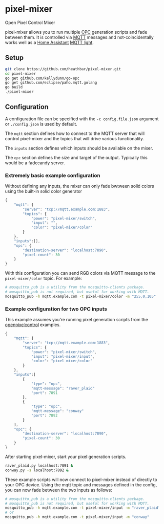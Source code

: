 # pixel-mixer
Open Pixel Control Mixer

pixel-mixer allows you to run multiple [OPC](http://openpixelcontrol.org/) generation scripts and fade between them. It is controlled via [MQTT](http://mqtt.org/) messages and not-coincidentally works well as a [Home Assistant](https://home-assistant.io/) [MQTT light](https://home-assistant.io/components/light.mqtt/).

## Setup
```bash
git clone https://github.com/heathbar/pixel-mixer.git
cd pixel-mixer
go get github.com/kellydunn/go-opc
go get github.com/eclipse/paho.mqtt.golang
go build
./pixel-mixer
```

## Configuration
A configuration file can be specified with the `-c config.file.json` argument or `./config.json` is used by default.

The `mqtt` section defines how to connect to the MQTT server that will control pixel-mixer and the topics that will drive various functionality.

The `inputs` section defines which inputs should be available on the mixer. 

The `opc` section defines the size and target of the output. Typically this would be a fadecandy server.

### Extremely basic example configuration
Without defining any inputs, the mixer can only fade bwtween solid colors using the built-in solid color generator
```JavaScript
{
    "mqtt": {
        "server": "tcp://mqtt.example.com:1883",
        "topics": {
            "power": "pixel-mixer/switch",
            "input": "",
            "color": "pixel-mixer/color"
        }
    },
    "inputs":[],
    "opc": {
        "destination-server": "localhost:7890",
        "pixel-count": 30
    }
}
```
With this configuration you can send RGB colors via MQTT message to the `pixel-mixer/color` topic. For example:
```bash
# mosquitto_pub is a utility from the mosquitto-clients package.
# mosquitto_pub is not required, but useful for working with MQTT.
mosquitto_pub -h mqtt.example.com -t pixel-mixer/color -m "255,0,105"
```

### Example configuration for two OPC inputs
This example assumes you're running pixel generation scripts from the [openpixelcontrol](https://github.com/zestyping/openpixelcontrol) examples.
```JavaScript
{
    "mqtt": {
        "server": "tcp://mqtt.example.com:1883",
        "topics": {
            "power": "pixel-mixer/switch",
            "input": "pixel-mixer/input",
            "color": "pixel-mixer/color"
        }
    },
    "inputs":[
        {
            "type": "opc",
            "mqtt-message": "raver_plaid"
            "port": 7891
        },
        {
            "type": "opc",
            "mqtt-message": "conway"
            "port": 7892
        }
    ],
    "opc": {
        "destination-server": "localhost:7890",
        "pixel-count": 30
    }
}
```
After starting pixel-mixer, start your pixel generation scripts.
```bash
raver_plaid.py localhost:7891 &
conway.py -s localhost:7892 &
```

These example scripts will now connect to pixel-mixer instead of directly to your OPC device. Using the mqtt topic and messages defined in the config, you can now fade between the two inputs as follows:

```bash
# mosquitto_pub is a utility from the mosquitto-clients package.
# mosquitto_pub is not required, but useful for working with MQTT.
mosquitto_pub -h mqtt.example.com -t pixel-mixer/input -m "raver_plaid"
# or
mosquitto_pub -h mqtt.example.com -t pixel-mixer/input -m "conway"
```